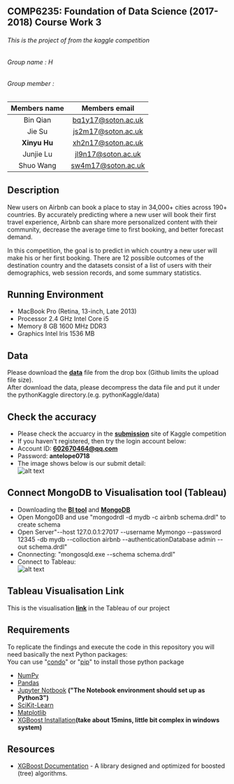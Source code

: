 ## COMP6235: Foundation of Data Science (2017-2018) Course Work 3
###### This is the project of from the kaggle competition
###### Group name : H 
###### Group member    : <br>

|Members name | Members email|
|:------------: | :-------------:|
|Bin Qian     | bq1y17@soton.ac.uk|
|Jie Su       | js2m17@soton.ac.uk|
|**Xinyu Hu**     | xh2n17@soton.ac.uk|
|Junjie Lu    | jl9n17@soton.ac.uk|
|Shuo Wang    | sw4m17@soton.ac.uk|

## Description
New users on Airbnb can book a place to stay in 34,000+ cities across 190+ countries. By accurately predicting where a new user will book their first travel experience, Airbnb can share more personalized content with their community, decrease the average time to first booking, and better forecast demand.<br>


In this competition, the goal is to predict in which country a new user will make his or her first booking. There are 12 possible outcomes of the destination country and the datasets consist of a list of users with their demographics, web session records, and some summary statistics.

## Running Environment
* MacBook Pro (Retina, 13-inch, Late 2013)
* Processor 2.4 GHz Intel Core i5
* Memory 8 GB 1600 MHz DDR3
* Graphics Intel Iris 1536 MB

## Data
Please download the **[data](https://www.dropbox.com/s/aecihu4d566su4q/data.zip?dl=0)** file from the drop box (Github limits the upload file size).<br>
After download the data, please decompress the data file and put it under the pythonKaggle directory.(e.g. pythonKaggle/data)

## Check the accuracy
* Please check the accuarcy in the **[submission](https://www.kaggle.com/c/airbnb-recruiting-new-user-bookings)** site of Kaggle competition
* If you haven't registered, then try the login account below:
* Account ID: **602670464@qq.com**
* Password: **antelope0718**
* The image shows below is our submit detail:<br>
![alt text][submit]

[submit]: https://github.com/PBDexter17/DS_Group_Coursework/blob/master/pythonKaggle/Markdown_img/submit_detail.png "Logo Title Text 1"


## Connect MongoDB to Visualisation tool (Tableau)
* Downloading the **[BI tool](https://www.mongodb.com/download-center#bi-connector)** and **[MongoDB](https://www.mongodb.com)**
* Open MongoDB and use "mongodrdl -d mydb -c airbnb schema.drdl" to create schema 
* Open Server"--host 127.0.0.1:27017 --username Mymongo --password 12345 -db mydb --colloction airbnb --authenticationDatabase admin --out schema.drdl"
* Cnonnecting: "mongosqld.exe --schema schema.drdl" 
* Connect to Tableau:<br> 
![alt text][logo]

[logo]: https://github.com/PBDexter17/DS_Group_Coursework/blob/master/pythonKaggle/Markdown_img/Picture1.png "Logo Title Text 2"

## Tableau Visualisation Link
This is the visualisation **[link](https://public.tableau.com/views/map3_10/Sheet1?:embed=y&:display_count=yes&publish=yes)** in the Tableau of our project


## Requirements
To replicate the findings and execute the code in this repository you will need basically the next Python packages:<br>
You can use "[condo](https://conda.io/docs/user-guide/install/index.html)" or "[pip](https://pip.pypa.io/en/stable/installing/)" to install those python package<br>
* [NumPy](http://www.numpy.org)
* [Pandas](http://pandas.pydata.org)
* [Jupyter Notbook](http://jupyter.org) **("The Notebook environment should set up as Python3")**
* [SciKit-Learn](http://scikit-learn.org/stable/)
* [Matplotlib](http://matplotlib.org)
* [XGBoost Installation](https://xgboost.readthedocs.io/en/latest/build.html)**(take about 15mins, little bit complex in windows system)**

## Resources
* [XGBoost Documentation](https://xgboost.readthedocs.io/en/latest/) - A library designed and optimized for boosted (tree) algorithms.

